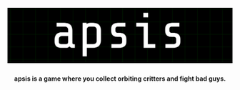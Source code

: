 <h1 align="center">
  <br>
  <img src="https://github.com/trentslutzky/apsis/blob/main/screenshots/title.png" alt="SURGE" width="550">
  <br>
</h1>

<h4 align="center">apsis is a game where you collect orbiting critters and fight bad guys.</h4>
